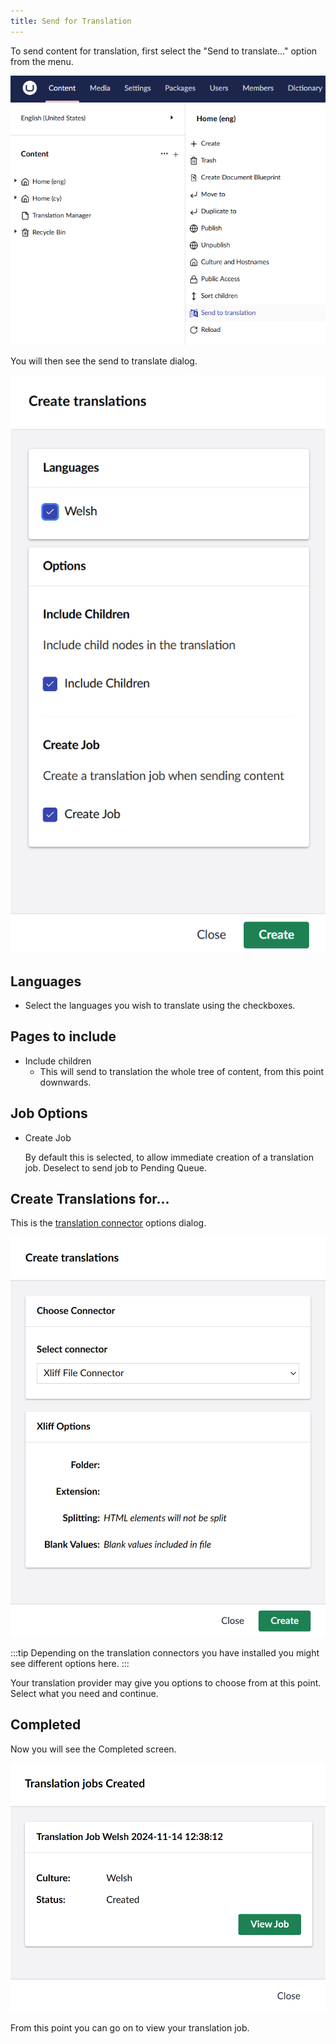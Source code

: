 ```yaml
---
title: Send for Translation
---
```


To send content for translation, first select the "Send to translate..." option from the menu. 

![Send to translate](sendoption.png)

You will then see the send to translate dialog. 

![Send dialog](sendtotranslate.png)

## Languages
- Select the languages you wish to translate using the checkboxes.

## Pages to include  
- Include children 
  - This will send to translation the whole tree of content, from this point downwards.


## Job Options

- Create Job 

    By default this is selected, to allow immediate creation of a translation job. Deselect to send job to Pending Queue. 


## Create Translations for...
This is the [translation connector](../reference/fundementals/connector) options dialog. 

![Connector options](connectorOptions.png)

:::tip 
Depending on the translation connectors you have installed you might see different options here.
:::

Your translation provider may give you options to choose from at this point. Select what you need and continue.

## Completed
Now you will see the Completed screen.

![Completed](completed.png)

From this point you can go on to view your translation job.
